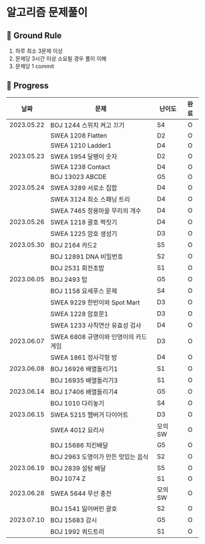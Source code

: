 # 알고리즘 문제풀이

## 🤙 Ground Rule

1. 하루 최소 3문제 이상
2. 문제당 3시간 이상 소요될 경우 풀이 이해
3. 문제당 1 commit

## 📅 Progress

| 날짜         | 문제                       | 난이도 | 완료 |
|------------|--------------------------|-----|:-:|
| 2023.05.22 | BOJ 1244 스위치 켜고 끄기       | S4  | O |
|            | SWEA 1208 Flatten        | D2  | O |
|            | SWEA 1210 Ladder1        | D4  | O |
| 2023.05.23 | SWEA 1954 달팽이 숫자         | D2  | O |
|            | SWEA 1238 Contact        | D4  | O |
|            | BOJ 13023 ABCDE          | G5  | O |
| 2023.05.24 | SWEA 3289 서로소 집합         | D4  | O |
|            | SWEA 3124 최소 스패닝 트리      | D4  | O |
|            | SWEA 7465 창용마을 무리의 개수    | D4  | O |
| 2023.05.26 | SWEA 1218 괄호 짝짓기         | D4  | O |
|            | SWEA 1225 암호 생성기         | D3  | O |
| 2023.05.30 | BOJ 2164 카드2             | S5  | O |
|            | BOJ 12891 DNA 비밀번호       | S2  | O |
|            | BOJ 2531 회전초밥            | S1  | O |
| 2023.06.05 | BOJ 2493 탑               | G5  | O |
|            | BOJ 1158 요세푸스 문제         | S4  | O |
|            | SWEA 9229 한빈이와 Spot Mart | D3  | O |
|            | SWEA 1228 암호문1           | D3  | O |
|            | SWEA 1233 사칙연산 유효성 검사    | D4  | O |
| 2023.06.07 | SWEA 6808 규영이와 인영이의 카드게임 | D3  | O |
|            | SWEA 1861 정사각형 방         | D4  | O |
| 2023.06.08 | BOJ 16926 배열돌리기1         | S1  | O |
|            | BOJ 16935 배열돌리기3         | S1  | O |
| 2023.06.14 | BOJ 17406 배열돌리기4         | G5  | O |
|            | BOJ 1010 다리놓기 | S4  | O |
| 2023.06.15 | SWEA 5215 햄버거 다이어트 | D3  | O |
|            | SWEA 4012 요리사 | 모의 SW | O |
|            | BOJ 15686 치킨배달 | G5 | O |
|            | BOJ 2963 도영이가 만든 맛있는 음식 | S2 | O |
| 2023.06.19 | BOJ 2839 설탕 배달 | S5 | O |
|            | BOJ 1074 Z | S1 | O |
| 2023.06.28 | SWEA 5644 무선 충전 | 모의 SW | O |
|            | BOJ 1541 잃어버린 괄호 | S2 | O |
| 2023.07.10 | BOJ 15683 감시 | G5 | O |
| | BOJ 1992 쿼드트리 | S1 | O |